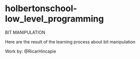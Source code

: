 # holbertonschool-low_level_programming

BIT MANIPULATION 

Here are the result of the learning process about bit manipulation

Work by: @RicarHincapie
